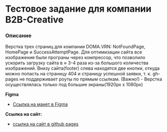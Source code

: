# Тестовое задание для компании B2B-Creative
### Описание

Верстка трех страниц для компании DOMA.VRN: NotFoundPage, HomePage и SuccessAttemptPage.
Для оптимизации сайта все изображения были програны через компрессор, что позволило ускорить загрузку сайта в ≈ 3-4 раза из-за большого количества изображений.
Внизу сайта(footer) слева находятся две кнопки, откуда можно попасть на страницу 404 и страницу успешной заявки, т. к. gh-pages не поддерживает роуты по прямым ссылкам.
(Важно!) - Верстка осуществлялась только под большие экраны(1920px x 1080px)

**Figma**

* [Ссылка на макет в Figma](https://www.figma.com/file/q2vTS4RpMPxDakaN2HIgCX/%22DOMA.VRN%22-%22Ленд%22?type=design&node-id=0-1&t=3NZ0J6zvM0PKXSkL-0)

**Ссылка на сайт:**

* [ссылка на сайт в github pages](https://sxkzxqw.github.io/b2b-test-task/)